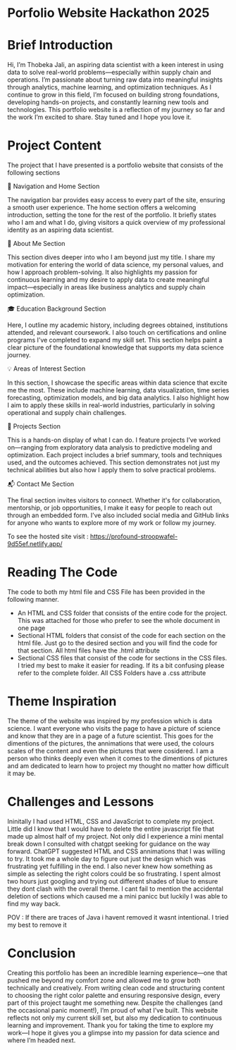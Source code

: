 # Porfolio Website Hackathon 2025 


# Brief Introduction

Hi, I’m Thobeka Jali, an aspiring data scientist with a keen interest in using data to solve real-world problems—especially within supply chain and operations. I’m passionate about turning raw data into meaningful insights through analytics, machine learning, and optimization techniques. As I continue to grow in this field, I’m focused on building strong foundations, developing hands-on projects, and constantly learning new tools and technologies. This portfolio website is a reflection of my journey so far and the work I’m excited to share. Stay tuned and I hope you love it.


# Project Content

The project that I have presented is a portfolio website that consists of the following sections 

🧭 Navigation and Home Section

The navigation bar provides easy access to every part of the site, ensuring a smooth user experience. The home section offers a welcoming introduction, setting the tone for the rest of the portfolio. It briefly states who I am and what I do, giving visitors a quick overview of my professional identity as an aspiring data scientist.

👤 About Me Section

This section dives deeper into who I am beyond just my title. I share my motivation for entering the world of data science, my personal values, and how I approach problem-solving. It also highlights my passion for continuous learning and my desire to apply data to create meaningful impact—especially in areas like business analytics and supply chain optimization.

🎓 Education Background Section

Here, I outline my academic history, including degrees obtained, institutions attended, and relevant coursework. I also touch on certifications and online programs I’ve completed to expand my skill set. This section helps paint a clear picture of the foundational knowledge that supports my data science journey.

💡 Areas of Interest Section

In this section, I showcase the specific areas within data science that excite me the most. These include machine learning, data visualization, time series forecasting, optimization models, and big data analytics. I also highlight how I aim to apply these skills in real-world industries, particularly in solving operational and supply chain challenges.

🧪 Projects Section

This is a hands-on display of what I can do. I feature projects I’ve worked on—ranging from exploratory data analysis to predictive modeling and optimization. Each project includes a brief summary, tools and techniques used, and the outcomes achieved. This section demonstrates not just my technical abilities but also how I apply them to solve practical problems.

📬 Contact Me Section

The final section invites visitors to connect. Whether it's for collaboration, mentorship, or job opportunities, I make it easy for people to reach out through an embedded form. I’ve also included social media and GitHub links for anyone who wants to explore more of my work or follow my journey.


To see the hosted site visit : https://profound-stroopwafel-9d55ef.netlify.app/

# Reading The Code 

The code to both my html file and CSS File has been provided in the following manner. 

- An HTML and CSS folder that consists of the entire code for the project. This was attached for those who prefer to see the whole document in one page
- Sectional HTML folders that consist of the code for each section on the html file. Just go to the desired section and you will find the code for that section. All html files have the .html attribute
- Sectional CSS files that consist of the code for sections in the CSS files. I tried my best to make it easier for reading. If its a bit confusing please refer to the complete folder. All CSS Folders have a .css attribute


# Theme Inspiration 

The theme of the website was inspired by my profession which is data science. I want everyone who visits the page to have a picture of science and know that they are in a page of a future scientist. This goes for the dimentions of the pictures, the annimations that were used, the colours scales of the content and even the pictures that were cosidered. I am a person who thinks deeply even when it comes to the dimentions of pictures and am dedicated to learn how to project my thought no matter how difficult it may be. 

  
# Challenges and Lessons 

Ininitally I had used HTML, CSS and JavaScript to complete my project. Little did I know that I would have to delete the entire javascript file that made up almost half of my project. Not only did I experience a mini mental break down I consulted with chatgpt seeking for guidance on the way forward. ChatGPT suggested HTML and CSS annimations that I was willing to try. It took me a whole day to figure out just the design which was frustrating yet fulfilling in the end. I also never knew how something as simple as selecting the right colors could be so frustrating. I spent almost two hours just googling and trying out different shades of blue to ensure they dont clash with the overall theme. I cant fail to mention the accidental deletion of sections which caused me a mini panicc but luckily I was able to find my way back. 

POV : If there are traces of Java i havent removed it wasnt intentional. I tried my best to remove it

# Conclusion 

Creating this portfolio has been an incredible learning experience—one that pushed me beyond my comfort zone and allowed me to grow both technically and creatively. From writing clean code and structuring content to choosing the right color palette and ensuring responsive design, every part of this project taught me something new. Despite the challenges (and the occasional panic moment!), I’m proud of what I’ve built. This website reflects not only my current skill set, but also my dedication to continuous learning and improvement. Thank you for taking the time to explore my work—I hope it gives you a glimpse into my passion for data science and where I’m headed next.

